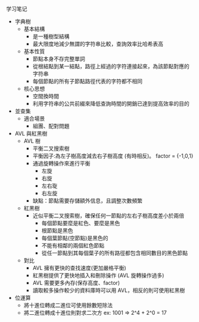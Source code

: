 学习笔记

- 字典樹
  - 基本結構
    - 是一種樹型結構
    - 最大限度地減少無謂的字符串比較，查詢效率比哈希表高
  - 基本性質
    - 節點本身不存完整單詞
    - 從根結點到某一結點，路徑上經過的字符連接起來，為該節點對應的字符串
    - 每個節點的所有子節點路徑代表的字符都不相同
  - 核心思想
    - 空間換時間
    - 利用字符串的公共前綴來降低查詢時間的開銷已達到提高效率的目的
- 並查集
  - 適合場景
    - 組團、配對問題
- AVL 與紅黑樹
  - AVL 樹
    - 平衡二叉搜索樹
    - 平衡因子:為左子樹高度減去右子樹高度 (有時相反)。 factor = {-1,0,1}
    - 通過旋轉操作來進行平衡
      - 左旋
      - 右旋
      - 左右琁
      - 右左旋
    - 缺點：節點需要存儲額外信息，且調整次數頻繁
  - 紅黑樹
    - 近似平衡二叉搜索樹，確保任何一節點的左右子樹高度差小於兩倍
      - 每個節點要麼是紅色、要麼是黑色
      - 根節點是黑色
      - 每個葉節點(空節點)是黑色的
      - 不能有相鄰的兩個紅色節點
      - 從任一節點到其每個葉子的所有路徑都包含相同數目的黑色節點
  - 對比
    - AVL 擁有更快的查找速度(更加嚴格平衡)
    - 紅黑樹提供了更快地插入和刪除操作 (AVL 旋轉操作過多)
    - AVL 需要更多內存(保存高度、factor)
    - 讀取較多操作較少的資料庫時可以用 AVL，相反的則可使用紅黑樹
- 位運算
  - 將十進位轉成二進位可使用餘數短除法
  - 將二進位轉成十進位則對求二次方 ex: 1001 => 2^4 + 2^0 = 17
